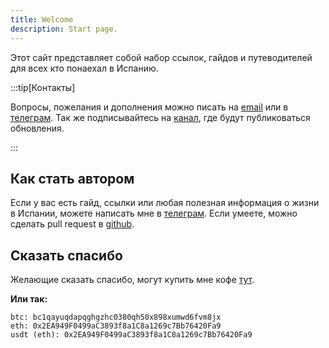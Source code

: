 ```yaml
---
title: Welcome
description: Start page.
---
```


Этот сайт представляет собой набор ссылок, гайдов и путеводителей для всех кто понаехал в Испанию. 

:::tip[Контакты]

Вопросы, пожелания и дополнения можно писать на [email](mailto:mail@luvsandugar.com) или в [телеграм](https://t.me/t.me/ponaehali_es_admin). Так же подписывайтесь на [канал](https://t.me/ponaehali_es), где будут публиковаться обновления. 

:::

## Как стать автором

Если у вас есть гайд, ссылки или любая полезная информация о жизни в Испании, можете написать мне в [телеграм](https://t.me/ponaehali_es_admin).  Если умеете, можно сделать pull request в [github](https://github.com/luvs/ponaehali.es).

## Сказать спасибо

Желающие сказать спасибо, могут купить мне кофе [тут](https://www.buymeacoffee.com/luvsandugar).

**Или так:** 

```
btc: bc1qayuqdapqghgzhc0380qh50x898xumwd6fvm8jx
eth: 0x2EA949F0499aC3893f8a1C8a1269c7Bb76420Fa9
usdt (eth): 0x2EA949F0499aC3893f8a1C8a1269c7Bb76420Fa9
```